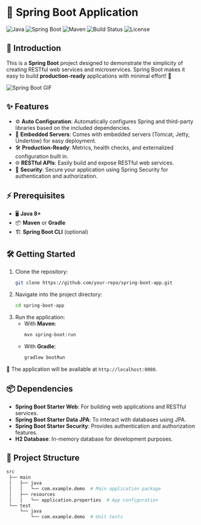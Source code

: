 # 🚀 Spring Boot Application

![Java](https://img.shields.io/badge/Java-8%2B-brightgreen?style=flat-square&logo=java)
![Spring Boot](https://img.shields.io/badge/Spring%20Boot-2.5.4-brightgreen?style=flat-square&logo=springboot)
![Maven](https://img.shields.io/badge/Maven-3.6.3-blue?style=flat-square&logo=apache-maven)
![Build Status](https://img.shields.io/badge/build-passing-brightgreen?style=flat-square)
![License](https://img.shields.io/badge/license-MIT-blue.svg?style=flat-square)

## 🌟 Introduction

This is a **Spring Boot** project designed to demonstrate the simplicity of creating RESTful web services and microservices. Spring Boot makes it easy to build **production-ready** applications with minimal effort! 🌱

![Spring Boot GIF](https://media.giphy.com/media/3ov9k3uKZSfE0QHz0Y/giphy.gif)

## ✨ Features

- ⚙️ **Auto Configuration**: Automatically configures Spring and third-party libraries based on the included dependencies.
- 🚀 **Embedded Servers**: Comes with embedded servers (Tomcat, Jetty, Undertow) for easy deployment.
- 🛠️ **Production-Ready**: Metrics, health checks, and externalized configuration built in.
- 🌐 **RESTful APIs**: Easily build and expose RESTful web services.
- 🔐 **Security**: Secure your application using Spring Security for authentication and authorization.

## ⚡ Prerequisites

- 🖥️ **Java 8+**
- 📦 **Maven** or **Gradle**
- 🏗️ **Spring Boot CLI** (optional)

## 🛠️ Getting Started

1. Clone the repository: 
    ```bash
    git clone https://github.com/your-repo/spring-boot-app.git
    ```
2. Navigate into the project directory:
    ```bash
    cd spring-boot-app
    ```
3. Run the application:
    - With **Maven**:
        ```bash
        mvn spring-boot:run
        ```
    - With **Gradle**:
        ```bash
        gradlew bootRun
        ```

🎉 The application will be available at `http://localhost:8080`.

## 📦 Dependencies

- **Spring Boot Starter Web**: For building web applications and RESTful services.
- **Spring Boot Starter Data JPA**: To interact with databases using JPA.
- **Spring Boot Starter Security**: Provides authentication and authorization features.
- **H2 Database**: In-memory database for development purposes.

## 📂 Project Structure

```bash
src
 ├── main
 │   ├── java
 │   │   └── com.example.demo  # Main application package
 │   ├── resources
 │   │   └── application.properties  # App configuration
 └── test
     └── java
         └── com.example.demo  # Unit tests
